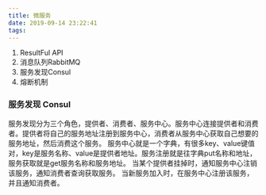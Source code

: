 ```yaml
---
title: 微服务
date: 2019-09-14 23:22:41
tags:
---
```


1. ResultFul API
2. 消息队列RabbitMQ
3. 服务发现Consul
4. 熔断机制

### 服务发现 Consul
  服务发现分为三个角色，提供者、消费者、服务中心。服务中心连接提供者和消费者。提供者将自己的服务地址注册到服务中心，消费者从服务中心获取自己想要的服务地址，然后消费这个服务。
  服务中心就是一个字典，有很多key、value键值对，key是服务名称、value是提供者地址。服务注册就是往字典put名称和地址，服务获取就是get服务名称和服务地址。
  当某个提供者挂掉时，通知服务中心注销该服务，通知消费者查询获取服务。
  当新服务加入时，在服务中心注册该服务，并且通知消费者。
